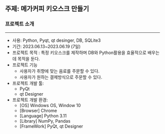 ## 주제: 메가커피 키오스크 만들기
### 프로젝트 소개
---
+ 사용: Python, Pyqt, qt desinger, DB, SQLite3
+ 기간: 2023.06.13~2023.06.19 (7일)
+ 프로젝트 목적 : 특정 키오스크를 제작하며 DB와 Python활용을 효율적으로 배우는데 목적을 둔다. 
+ 프로젝트 기능
  + 사용자가 취향에 맞는 음료를 주문할 수 있다.
  + 사용자가 원하는 결제방식으로 주문할 수 있다.
+ 프로젝트 개발 툴:
  + PyQt
  + qt Designer
+ 프로젝트 개발 환경:
  + [OS] Windows OS, Window 10
  + [Browser] Chrome
  + [Language] Python 3.11
  + [Library] NumPy, Pandas
  + [FrameWork] PyQt, qt Designer
